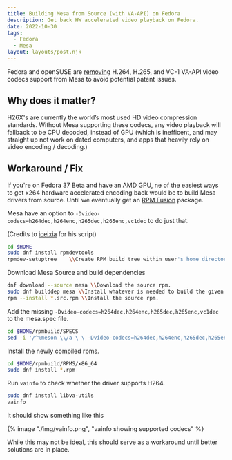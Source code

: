 ```yaml
---
title: Building Mesa from Source (with VA-API) on Fedora
description: Get back HW accelerated video playback on Fedora.
date: 2022-10-30
tags:
  - Fedora
  - Mesa
layout: layouts/post.njk
---
```


Fedora and openSUSE are [removing](https://linuxiac.com/fedora-and-opensuse-are-dropping-support-for-some-video-codecs/) H.264, H.265, and VC-1 VA-API video codecs support from Mesa to avoid potential patent issues.

## Why does it matter?

H26X's are currently the world’s most used HD video compression standards. Without Mesa supporting these codecs, any video playback will fallback to be CPU decoded, instead of GPU (which is inefficent, and may straight up not work on dated computers, and apps that heavily rely on video encoding / decoding.)

## Workaround / Fix

If you're on Fedora 37 Beta and have an AMD GPU, ne of the easiest ways to get x264 hardware accelerated encoding back would be to build Mesa drivers from source. Until we eventually get an [RPM Fusion](https://bugzilla.rpmfusion.org/show_bug.cgi?id=6426) package.

Mesa have an option to `-Dvideo-codecs=h264dec,h264enc,h265dec,h265enc,vc1dec` to do just that.

(Credits to [iceixia](https://www.reddit.com/user/iceixia/) for his script)

```bash
cd $HOME
sudo dnf install rpmdevtools
rpmdev-setuptree 	\\Create RPM build tree within user's home directory
```

Download Mesa Source and build dependencies

```bash
dnf download --source mesa \\Download the source rpm.
sudo dnf builddep mesa \\Install whatever is needed to build the given .src.rpm, .nosrc.rpm or .spec file.
rpm --install *.src.rpm \\Install the source rpm.
```

Add the missing `-Dvideo-codecs=h264dec,h264enc,h265dec,h265enc,vc1dec` to the mesa.spec file.

```bash
cd $HOME/rpmbuild/SPECS
sed -i '/^%meson \\/a \ \ -Dvideo-codecs=h264dec,h264enc,h265dec,h265enc,vc1dec \\' mesa.spec
```

Install the newly compiled rpms.

```bash
cd $HOME/rpmbuild/RPMS/x86_64
sudo dnf install *.rpm
```

Run `vainfo` to check whether the driver supports H264.

```bash
sudo dnf install libva-utils
vainfo
```

It should show something like this

{% image "./img/vainfo.png", "vainfo showing supported codecs" %}

While this may not be ideal, this should serve as a workaround until better solutions are in place.
